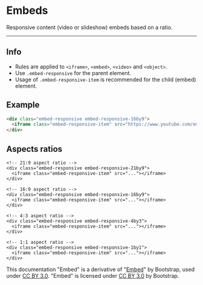 # Embeds

Responsive content (video or slideshow) embeds based on a ratio.

<hr />

## Info

* Rules are applied to `<iframe>`, `<embed>`, `<video>` and `<object>`.
* Use `.embed-responsive` for the parent element.
* Usage of `.embed-responsive-item` is recommended for the child (embed) element.

## Example

```html
<div class="embed-responsive embed-responsive-16by9">
  <iframe class="embed-responsive-item" src="https://www.youtube.com/embed/zpOULjyy-n8?rel=0" allowfullscreen></iframe>
</div>
```

## Aspects ratios

```html!
<!-- 21:9 aspect ratio -->
<div class="embed-responsive embed-responsive-21by9">
  <iframe class="embed-responsive-item" src="..."></iframe>
</div>

<!-- 16:9 aspect ratio -->
<div class="embed-responsive embed-responsive-16by9">
  <iframe class="embed-responsive-item" src="..."></iframe>
</div>

<!-- 4:3 aspect ratio -->
<div class="embed-responsive embed-responsive-4by3">
  <iframe class="embed-responsive-item" src="..."></iframe>
</div>

<!-- 1:1 aspect ratio -->
<div class="embed-responsive embed-responsive-1by1">
  <iframe class="embed-responsive-item" src="..."></iframe>
</div>
```

<div class="alert alert-secondary" role="alert">

This documentation "Embed" is a derivative of "[Embed](http://getbootstrap.com/docs/4.1/utilities/embed/)"
by Bootstrap, used under [CC BY 3.0](https://creativecommons.org/licenses/by/3.0/).
"Embed" is licensed under [CC BY 3.0](https://creativecommons.org/licenses/by/3.0/) by Bootstrap.
</div>
